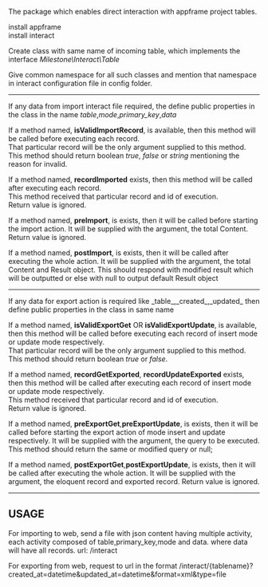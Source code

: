 The package which enables direct interaction with appframe project tables.

install appframe<br>
install interact<br>

Create class with same name of incoming table, which implements the interface _Milestone\Interact\Table_

Give common namespace for all such classes and mention that namespace in interact configuration file in config folder.

<hr>

If any data from import interact file required, the define public properties in the class in the name _table_,_mode_,_primary_key_,_data_ 

If a method named, **isValidImportRecord**, is available, then this method will be called before executing each record.<br>
That particular record will be the only argument supplied to this method.<br>
This method should return boolean _true_, _false_ or _string_ mentioning the reason for invalid.

If a method named, **recordImported** exists, then this method will be called after executing each record.<br>
This method received that particular record and id of execution.<br>
Return value is ignored.

If a method named, **preImport**, is exists, then it will be called before starting the import action.
It will be supplied with the argument, the total Content.
Return value is ignored.

If a method named, **postImport**, is exists, then it will be called after executing the whole action.
It will be supplied with the argument, the total Content and Result object.
This should respond with modified result which will be outputted or else with null to output default Result object

<hr>
If any data for export action is required like _table_,_created_,_updated_ then define public properties in the class in same name

If a method named, **isValidExportGet** OR **isValidExportUpdate**, is available, then this method will be called before executing each record of insert mode or update mode respectively.<br>
That particular record will be the only argument supplied to this method.<br>
This method should return boolean _true_ or _false_.

If a method named, **recordGetExported**, **recordUpdateExported** exists, then this method will be called after executing each record of insert mode or update mode respectively.<br>
This method received that particular record and id of execution.<br>
Return value is ignored.

If a method named, **preExportGet**,**preExportUpdate**, is exists, then it will be called before starting the export action of mode insert and update respectively.
It will be supplied with the argument, the query to be executed.
This method should return the same or modified query or null;

If a method named, **postExportGet**,**postExportUpdate**, is exists, then it will be called after executing the whole action.
It will be supplied with the argument, the eloquent record and exported record.
Return value is ignored.

<hr>
<h2>USAGE</h2>
For importing to web, send a file with json content having multiple activity, each activity composed of table,primary_key,mode and data. where data will have all records.
url: /interact

For exporting from web, request to url in the format
/interact/{tablename}?created_at=datetime&updated_at=datetime&format=xml&type=file